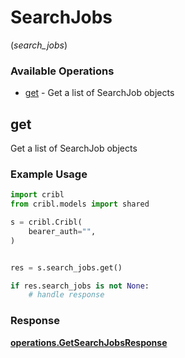# SearchJobs
(*search_jobs*)

### Available Operations

* [get](#get) - Get a list of SearchJob objects

## get

Get a list of SearchJob objects

### Example Usage

```python
import cribl
from cribl.models import shared

s = cribl.Cribl(
    bearer_auth="",
)


res = s.search_jobs.get()

if res.search_jobs is not None:
    # handle response
```


### Response

**[operations.GetSearchJobsResponse](../../models/operations/getsearchjobsresponse.md)**

